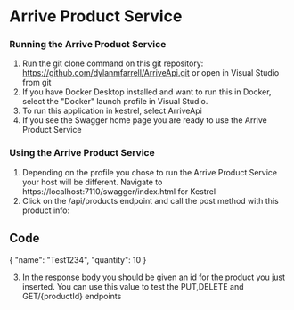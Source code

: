 # Arrive Product Service

### Running the Arrive Product Service
1. Run the git clone command on this git repository: https://github.com/dylanmfarrell/ArriveApi.git or open in Visual Studio from git
2. If you have Docker Desktop installed and want to run this in Docker, select the "Docker" launch profile in Visual Studio.
3. To run this application in kestrel, select ArriveApi
4. If you see the Swagger home page you are ready to use the Arrive Product Service

### Using the Arrive Product Service
1. Depending on the profile you chose to run the Arrive Product Service your host will be different. Navigate to https://localhost:7110/swagger/index.html for Kestrel
2. Click on the /api/products endpoint and call the post method with this product info:

## Code
{
  "name": "Test1234",
  "quantity": 10
}


3. In the response body you should be given an id for the product you just inserted. You can use this value to test the PUT,DELETE and GET/{productId} endpoints

